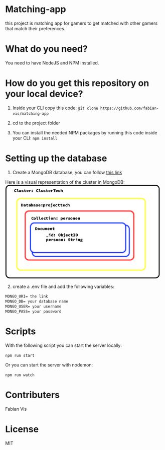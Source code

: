 # Matching-app
this project is matching app for gamers to get matched with other gamers that match their preferences.

# What do you need?

You need to have NodeJS and NPM installed.

# How do you get this repository on your local device?

1. Inside your CLI copy this code: ```git clone https://github.com/fabian-vis/matching-app```

2. cd to the project folder

3. You can install the needed NPM packages by running this code inside your CLI: ```npm install```

# Setting up the database

1. Create a MongoDB database, you can follow [this link](https://docs.mongodb.com/guides/server/drivers/)

Here is a visual representation of the cluster in MongoDB:
![alt text](https://github.com/fabian-vis/matching-app/blob/main/fotostech/Databasestructuur.jpg "Database structuur")

2. create a .env file and add the following variables:
``` 
MONGO_URI= the link
MONGO_DB= your database name
MONGO_USER= your username
MONGO_PASS= your password 
```

# Scripts

With the following script you can start the server locally:

```npm run start```

Or you can start the server with nodemon:

```npm run watch```

# Contributers
Fabian Vis

# License
MIT